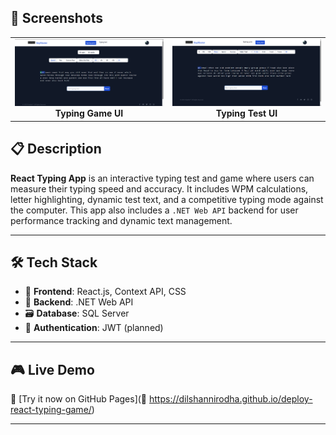 
## 📸 Screenshots

<table>
  <tr>
    <td align="center">
      <img src="screenshots/typing-game.png" width="400" alt="Typing Game UI" /><br/>
      <b>Typing Game UI</b>
    </td>
    <td align="center">
      <img src="screenshots/typing-test.png" width="400" alt="Typing Test UI" /><br/>
      <b>Typing Test UI</b>
    </td>
  </tr>
</table>

## 📋 Description

**React Typing App** is an interactive typing test and game where users can measure their typing speed and accuracy. It includes WPM calculations, letter highlighting, dynamic test text, and a competitive typing mode against the computer.
This app also includes a `.NET Web API` backend for user performance tracking and dynamic text management.

---

## 🛠 Tech Stack

- 🎯 **Frontend**: React.js, Context API, CSS
- 🧠 **Backend**: .NET Web API
- 🗃 **Database**: SQL Server
- 🔐 **Authentication**: JWT (planned)
---
## 🎮 Live Demo
🔗 [Try it now on GitHub Pages](🔗 https://dilshannirodha.github.io/deploy-react-typing-game/)

---




